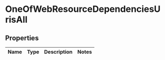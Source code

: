 # OneOfWebResourceDependenciesUrisAll

## Properties
Name | Type | Description | Notes
------------ | ------------- | ------------- | -------------
